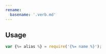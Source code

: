 ```yaml
---
rename:
  basename: '.verb.md'
---
```

## Usage

```js
var {%= alias %} = require('{%= name %}');
```
